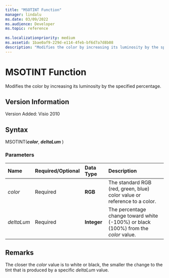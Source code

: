 ```yaml
---
title: "MSOTINT Function" 
manager: lindalu
ms.date: 03/09/2022
ms.audience: Developer
ms.topic: reference
 
ms.localizationpriority: medium
ms.assetid: 1bae0af9-229d-e114-4feb-bf6d7a7d8b08
description: "Modifies the color by increasing its luminosity by the specified percentage."
---
```


# MSOTINT Function

Modifies the color by increasing its luminosity by the specified percentage.
  
## Version Information

Version Added: Visio 2010
  
## Syntax

MSOTINT(***color***, ***deltaLum*** )
  
### Parameters

|**Name**|**Required/Optional**|**Data Type**|**Description**|
|:-----|:-----|:-----|:-----|
| *color* <br/> |Required  <br/> |**RGB** <br/> |The standard RGB (red, green, blue) color value or reference to a color. |
| *deltaLum* <br/> |Required  <br/> |**Integer** <br/> |The percentage change toward white (-100%) or black (100%) from the  *color* value. |

## Remarks

The closer the *color* value is to white or black, the smaller the change to the tint that is produced by a specific *deltaLum* value.
  